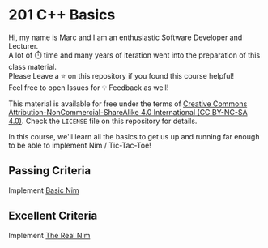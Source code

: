 # 201 C++ Basics

Hi, my name is Marc and I am an enthusiastic Software Developer and Lecturer.\
A lot of ⏱️ time and many years of iteration went into the preparation of this class material.\
Please Leave a ⭐️ on this repository if you found this course helpful!\
Feel free to open Issues for 💡 Feedback as well!

This material is available for free under the terms of [Creative Commons Attribution-NonCommercial-ShareAlike 4.0 International (CC BY-NC-SA 4.0)](https://creativecommons.org/licenses/by-nc-sa/4.0/deed.en). Check the `LICENSE` file on this repository for details.

In this course, we'll learn all the basics to get us up and running far enough to be able to implement Nim / Tic-Tac-Toe!

## Passing Criteria
Implement [Basic Nim](https://github.com/marczaku/102-csharp-basics/tree/main/G-game-on)

## Excellent Criteria
Implement [The Real Nim](https://github.com/marczaku/103-csharp-structured/tree/main/14-game-on)
